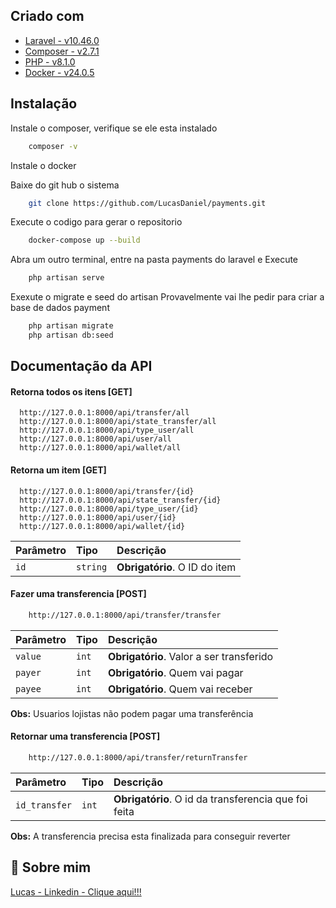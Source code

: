 
## Criado com

 - [Laravel - v10.46.0](https://laravel.com/)
 - [Composer - v2.7.1](https://getcomposer.org/)
 - [PHP - v8.1.0](https://www.php.net/downloads.php)
 - [Docker - v24.0.5](https://www.docker.com/)

 

## Instalação

Instale o composer, verifique se ele esta instalado

```bash
    composer -v
```

Instale o docker

Baixe do git hub o sistema

```bash
    git clone https://github.com/LucasDaniel/payments.git
```

Execute o codigo para gerar o repositorio

```bash
    docker-compose up --build
```

Abra um outro terminal, entre na pasta payments do laravel e Execute

```bash
    php artisan serve
```

Exexute o migrate e seed do artisan
Provavelmente vai lhe pedir para criar a base de dados payment

```bash
    php artisan migrate
    php artisan db:seed
```
## Documentação da API

#### Retorna todos os itens [GET]

```http
  http://127.0.0.1:8000/api/transfer/all
  http://127.0.0.1:8000/api/state_transfer/all
  http://127.0.0.1:8000/api/type_user/all
  http://127.0.0.1:8000/api/user/all
  http://127.0.0.1:8000/api/wallet/all
```

#### Retorna um item [GET]

```http
  http://127.0.0.1:8000/api/transfer/{id}
  http://127.0.0.1:8000/api/state_transfer/{id}
  http://127.0.0.1:8000/api/type_user/{id}
  http://127.0.0.1:8000/api/user/{id}
  http://127.0.0.1:8000/api/wallet/{id}
```

| Parâmetro   | Tipo       | Descrição                                   |
| :---------- | :--------- | :------------------------------------------ |
| `id`      | `string` | **Obrigatório**. O ID do item |

#### Fazer uma transferencia [POST]

```bash
    http://127.0.0.1:8000/api/transfer/transfer
```

| Parâmetro   | Tipo       | Descrição                                   |
| :---------- | :--------- | :------------------------------------------ |
| `value`      | `int` | **Obrigatório**. Valor a ser transferido |
| `payer`      | `int` | **Obrigatório**. Quem vai pagar |
| `payee`      | `int` | **Obrigatório**. Quem vai receber |

**Obs:** Usuarios lojistas não podem pagar uma transferência 

#### Retornar uma transferencia [POST]

```bash
    http://127.0.0.1:8000/api/transfer/returnTransfer
```

| Parâmetro   | Tipo       | Descrição                                   |
| :---------- | :--------- | :------------------------------------------ |
| `id_transfer`      | `int` | **Obrigatório**. O id da transferencia que foi feita |

**Obs:** A transferencia precisa esta finalizada para conseguir reverter


## 🚀 Sobre mim
[Lucas - Linkedin - Clique aqui!!!](https://www.linkedin.com/in/lucas-dniel-beltrame-de-lima-rodrigues/)

